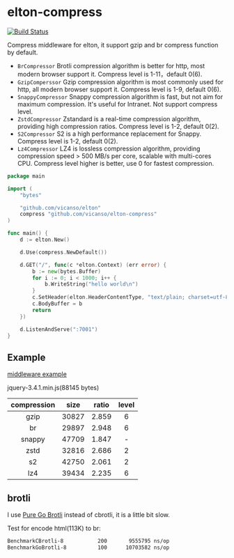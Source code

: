 # elton-compress

[![Build Status](https://img.shields.io/travis/vicanso/elton-compress.svg?label=linux+build)](https://travis-ci.org/vicanso/elton-compress)

Compress middleware for elton, it support gzip and br compress function by default. 

- `BrCompressor` Brotli compression algorithm is better for http, most modern browser support it. Compress level is 1-11，default 0(6).
- `GzipComperssor` Gzip compression algorithm is most commonly used for http, all modern browser support it. Compress level is 1-9, default 0(6).
- `SnappyCompressor` Snappy compression algorithm is fast, but not aim for maximum compression. It's useful for Intranet. Not support compress level.
- `ZstdCompressor` Zstandard is a real-time compression algorithm, providing high compression ratios. Compress level is 1-2, default 0(2).
- `S2Compressor` S2 is a high performance replacement for Snappy. Compress level is 1-2, default 0(2).
- `Lz4Compressor` LZ4 is lossless compression algorithm, providing compression speed > 500 MB/s per core, scalable with multi-cores CPU. Compress level higher is better, use 0 for fastest compression.

```go
package main

import (
	"bytes"

	"github.com/vicanso/elton"
	compress "github.com/vicanso/elton-compress"
)

func main() {
	d := elton.New()

	d.Use(compress.NewDefault())

	d.GET("/", func(c *elton.Context) (err error) {
		b := new(bytes.Buffer)
		for i := 0; i < 1000; i++ {
			b.WriteString("hello world\n")
		}
		c.SetHeader(elton.HeaderContentType, "text/plain; charset=utf-8")
		c.BodyBuffer = b
		return
	})

	d.ListenAndServe(":7001")
}
```

## Example

[middleware example](./example/main.go)

jquery-3.4.1.min.js(88145 bytes)

compression | size | ratio | level
:-:|:-:|:-:|:-:
gzip | 30827 | 2.859 | 6 
br | 29897 | 2.948 | 6
snappy | 47709 | 1.847 | - 
zstd | 32816 | 2.686 | 2
s2 | 42750 | 2.061 | 2
lz4 | 39434 | 2.235 | 6

## brotli

I use [Pure Go Brotli](https://github.com/andybalholm/brotli) instead of cbrotli, it is a little bit slow. 

Test for encode html(113K) to br:

```bash
BenchmarkCBrotli-8    	     200	   9555795 ns/op
BenchmarkGoBrotli-8   	     100	  10703582 ns/op
```